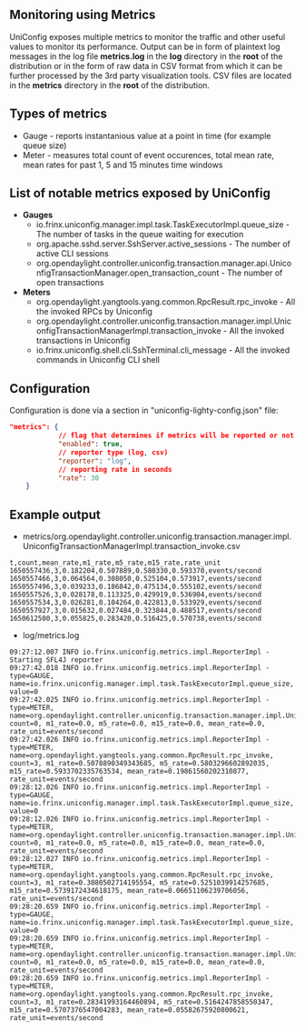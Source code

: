 ## Monitoring using Metrics

UniConfig exposes multiple metrics to monitor the traffic and other useful values to monitor its performance.
Output can be in form of plaintext log messages in the log file **metrics.log** in the **log** directory in the **root** of the distribution
or in the form of raw data in CSV format from which it can be further processed by the 3rd party visualization tools.
CSV files are located in the **metrics** directory in the **root** of the distribution.

## Types of metrics
- Gauge - reports instantanious value at a point in time (for example queue size)
- Meter - measures total count of event occurences, total mean rate, mean rates for past 1, 5 and 15 minutes time windows 

## List of notable metrics exposed by UniConfig

- **Gauges**
    - io.frinx.uniconfig.manager.impl.task.TaskExecutorImpl.queue_size - The number of tasks in the queue waiting for execution
    - org.apache.sshd.server.SshServer.active_sessions - The number of active CLI sessions
    - org.opendaylight.controller.uniconfig.transaction.manager.api.UniconfigTransactionManager.open_transaction_count - The number of open transactions
- **Meters**
    - org.opendaylight.yangtools.yang.common.RpcResult.rpc_invoke - All the invoked RPCs by Uniconfig
    - org.opendaylight.controller.uniconfig.transaction.manager.impl.UniconfigTransactionManagerImpl.transaction_invoke - All the invoked transactions in Uniconfig
    - io.frinx.uniconfig.shell.cli.SshTerminal.cli_message - All the invoked commands in Uniconfig CLI shell

## Configuration

Configuration is done via a section in "uniconfig-lighty-config.json" file:

```json
"metrics": {
            // flag that determines if metrics will be reported or not
            "enabled": true,
            // reporter type (log, csv)
            "reporter": "log",
            // reporting rate in seconds
            "rate": 30
    }
```

## Example output

- metrics/org.opendaylight.controller.uniconfig.transaction.manager.impl.UniconfigTransactionManagerImpl.transaction_invoke.csv

```csv
t,count,mean_rate,m1_rate,m5_rate,m15_rate,rate_unit
1650557436,3,0.182204,0.507889,0.580330,0.593370,events/second
1650557466,3,0.064564,0.308050,0.525104,0.573917,events/second
1650557496,3,0.039233,0.186842,0.475134,0.555102,events/second
1650557526,3,0.028178,0.113325,0.429919,0.536904,events/second
1650557534,3,0.026281,0.104264,0.422813,0.533929,events/second
1650557927,3,0.015632,0.027484,0.323844,0.488517,events/second
1650612500,3,0.055825,0.283420,0.516425,0.570738,events/second
```

- log/metrics.log

```log
09:27:12.007 INFO io.frinx.uniconfig.metrics.impl.ReporterImpl - Starting SFL4J reporter
09:27:42.018 INFO io.frinx.uniconfig.metrics.impl.ReporterImpl - type=GAUGE, name=io.frinx.uniconfig.manager.impl.task.TaskExecutorImpl.queue_size, value=0
09:27:42.025 INFO io.frinx.uniconfig.metrics.impl.ReporterImpl - type=METER, name=org.opendaylight.controller.uniconfig.transaction.manager.impl.UniconfigTransactionManagerImpl.transaction_invoke, count=0, m1_rate=0.0, m5_rate=0.0, m15_rate=0.0, mean_rate=0.0, rate_unit=events/second
09:27:42.026 INFO io.frinx.uniconfig.metrics.impl.ReporterImpl - type=METER, name=org.opendaylight.yangtools.yang.common.RpcResult.rpc_invoke, count=3, m1_rate=0.5078890349343685, m5_rate=0.5803296602892035, m15_rate=0.5933702335763534, mean_rate=0.19861560202310877, rate_unit=events/second
09:28:12.026 INFO io.frinx.uniconfig.metrics.impl.ReporterImpl - type=GAUGE, name=io.frinx.uniconfig.manager.impl.task.TaskExecutorImpl.queue_size, value=0
09:28:12.026 INFO io.frinx.uniconfig.metrics.impl.ReporterImpl - type=METER, name=org.opendaylight.controller.uniconfig.transaction.manager.impl.UniconfigTransactionManagerImpl.transaction_invoke, count=0, m1_rate=0.0, m5_rate=0.0, m15_rate=0.0, mean_rate=0.0, rate_unit=events/second
09:28:12.027 INFO io.frinx.uniconfig.metrics.impl.ReporterImpl - type=METER, name=org.opendaylight.yangtools.yang.common.RpcResult.rpc_invoke, count=3, m1_rate=0.3080502714195554, m5_rate=0.5251039914257685, m15_rate=0.5739172434618175, mean_rate=0.06651106239706056, rate_unit=events/second
09:28:20.659 INFO io.frinx.uniconfig.metrics.impl.ReporterImpl - type=GAUGE, name=io.frinx.uniconfig.manager.impl.task.TaskExecutorImpl.queue_size, value=0
09:28:20.659 INFO io.frinx.uniconfig.metrics.impl.ReporterImpl - type=METER, name=org.opendaylight.controller.uniconfig.transaction.manager.impl.UniconfigTransactionManagerImpl.transaction_invoke, count=0, m1_rate=0.0, m5_rate=0.0, m15_rate=0.0, mean_rate=0.0, rate_unit=events/second
09:28:20.659 INFO io.frinx.uniconfig.metrics.impl.ReporterImpl - type=METER, name=org.opendaylight.yangtools.yang.common.RpcResult.rpc_invoke, count=3, m1_rate=0.28341993164460894, m5_rate=0.5164247858550347, m15_rate=0.5707376547004283, mean_rate=0.05582675920800621, rate_unit=events/second
```